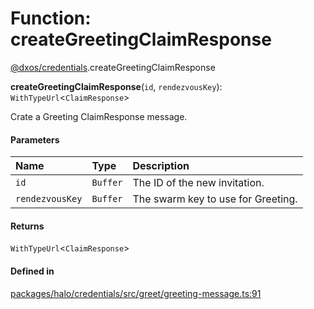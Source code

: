 # Function: createGreetingClaimResponse

[@dxos/credentials](../modules/dxos_credentials.md).createGreetingClaimResponse

**createGreetingClaimResponse**(`id`, `rendezvousKey`): `WithTypeUrl`<`ClaimResponse`\>

Crate a Greeting ClaimResponse message.

#### Parameters

| Name | Type | Description |
| :------ | :------ | :------ |
| `id` | `Buffer` | The ID of the new invitation. |
| `rendezvousKey` | `Buffer` | The swarm key to use for Greeting. |

#### Returns

`WithTypeUrl`<`ClaimResponse`\>

#### Defined in

[packages/halo/credentials/src/greet/greeting-message.ts:91](https://github.com/dxos/dxos/blob/db8188dae/packages/halo/credentials/src/greet/greeting-message.ts#L91)
